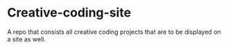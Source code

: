 # Creative-coding-site
A repo that consists all creative coding projects that are to be displayed on a site as well.
